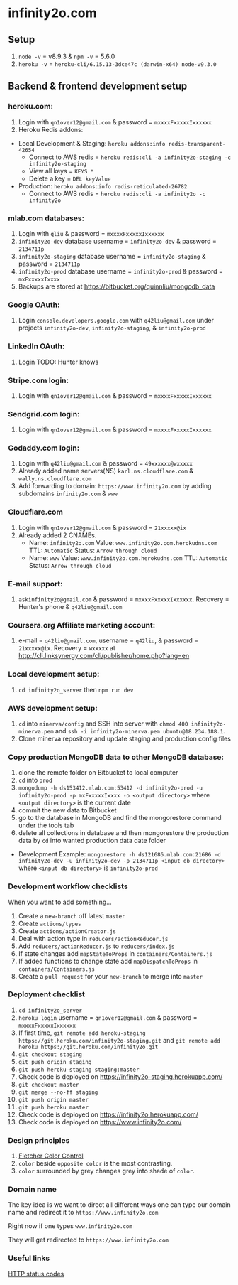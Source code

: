 # infinity2o.com

## Setup

1.  `node -v` = v8.9.3 & `npm -v` = 5.6.0
2.  `heroku -v` = `heroku-cli/6.15.13-3dce47c (darwin-x64) node-v9.3.0`

## Backend & frontend development setup

### heroku.com:

1.  Login with `qn1over12@gmail.com` & password = `mxxxxFxxxxxIxxxxxx`
2.  Heroku Redis addons:

-   Local Development & Staging: `heroku addons:info redis-transparent-42654`
    -   Connect to AWS redis = `heroku redis:cli -a infinity2o-staging -c infinity2o-staging`
    -   View all keys = `KEYS *`
    -   Delete a key = `DEL keyValue`
-   Production: `heroku addons:info redis-reticulated-26782`
    -   Connect to AWS redis = `heroku redis:cli -a infinity2o -c infinity2o`

### mlab.com databases:

1.  Login with `qliu` & password = `mxxxxFxxxxxIxxxxxx`
2.  `infinity2o-dev` database username = `infinity2o-dev` & password = `2134711p`
3.  `infinity2o-staging` database username = `infinity2o-staging` & password = `2134711p`
4.  `infinity2o-prod` database username = `infinity2o-prod` & password = `mxFxxxxxIxxxx`
5.  Backups are stored at https://bitbucket.org/quinnliu/mongodb_data

### Google OAuth:

1.  Login `console.developers.google.com` with `q42liu@gmail.com` under projects
    `infinity2o-dev`, `infinity2o-staging`, & `infinity2o-prod`

### LinkedIn OAuth:

1.  Login TODO: Hunter knows

### Stripe.com login:

1.  Login with `qn1over12@gmail.com` & password = `mxxxxFxxxxxIxxxxxx`

### Sendgrid.com login:

1.  Login with `qn1over12@gmail.com` & password = `mxxxxFxxxxxIxxxxxx`

### Godaddy.com login:

1.  Login with `q42liu@gmail.com` & password = `49xxxxxx@wxxxxx`
2.  Already added name servers(NS) `karl.ns.cloudflare.com` & `wally.ns.cloudflare.com`
3.  Add forwarding to domain: `https://www.infinity2o.com` by adding
    subdomains `infinity2o.com` & `www`

### Cloudflare.com

1.  Login with `qn1over12@gmail.com` & password = `21xxxxx@ix`
2.  Already added 2 CNAMEs.
    -   Name: `infinity2o.com` Value: `www.infinity2o.com.herokudns.com`
        TTL: `Automatic` Status: `Arrow through cloud`
    -   Name: `www` Value: `www.infinity2o.com.herokudns.com`
        TTL: `Automatic` Status: `Arrow through cloud`

### E-mail support:

1.  `askinfinity2o@gmail.com` & password = `mxxxxFxxxxxIxxxxxx`. Recovery = Hunter's phone & `q42liu@gmail.com`

### Coursera.org Affiliate marketing account:

1.  e-mail = `q42liu@gmail.com`, username = `q42liu`, & password = `21xxxxx@ix`. Recovery = `wxxxxx` at http://cli.linksynergy.com/cli/publisher/home.php?lang=en

### Local development setup:

1.  `cd infinity2o_server` then `npm run dev`

### AWS development setup:

1.  `cd` into `minerva/config` and SSH into server with `chmod 400 infinity2o-minerva.pem` and `ssh -i infinity2o-minerva.pem ubuntu@18.234.188.1`.
2.  Clone minerva repository and update staging and production config files

### Copy production MongoDB data to other MongoDB database:

1.  clone the remote folder on Bitbucket to local computer
2.  `cd` into `prod`
3.  `mongodump -h ds153412.mlab.com:53412 -d infinity2o-prod -u infinity2o-prod -p mxFxxxxxIxxxx -o <output directory>`
    where `<output directory>` is the current date
4.  commit the new data to Bitbucket
5.  go to the database in MongoDB and find the mongorestore command under the tools tab
6.  delete all collections in database and then mongorestore the production data by `cd` into wanted production data date folder

-   Development Example: `mongorestore -h ds121686.mlab.com:21686 -d infinity2o-dev -u infinity2o-dev -p 2134711p <input db directory>`
    where `<input db directory>` is `infinity2o-prod`

### Development workflow checklists

When you want to add something...

1.  Create a `new-branch` off latest `master`
2.  Create `actions/types`
3.  Create `actions/actionCreator.js`
4.  Deal with action type in `reducers/actionReducer.js`
5.  Add `reducers/actionReducer.js` to `reducers/index.js`
6.  If state changes add `mapStateToProps` in `containers/Containers.js`
7.  If added functions to change state add `mapDispatchToProps` in `containers/Containers.js`
8.  Create a `pull request` for your `new-branch` to merge into `master`

### Deployment checklist

1.  `cd infinity2o_server`
2.  `heroku login` username = `qn1over12@gmail.com` & password = `mxxxxFxxxxxIxxxxxx`
3.  If first time, `git remote add heroku-staging https://git.heroku.com/infinity2o-staging.git` and `git remote add heroku https://git.heroku.com/infinity2o.git`
4.  `git checkout staging`
5.  `git push origin staging`
6.  `git push heroku-staging staging:master`
7.  Check code is deployed on https://infinity2o-staging.herokuapp.com/
8.  `git checkout master`
9.  `git merge --no-ff staging`
10. `git push origin master`
11. `git push heroku master`
12. Check code is deployed on https://infinity2o.herokuapp.com/
13. Check code is deployed on https://www.infinity2o.com/

### Design principles

1.  [Fletcher Color Control](http://www.barnstonestudios.com/content/COLOUR-CONTROL-by-Frank-Morley-Fletcher.pdf)
2.  `color` beside `opposite color` is the most contrasting.
3.  `color` surrounded by grey changes grey into shade of `color`.

### Domain name

The key idea is we want to direct all different ways one can type our
domain name and redirect it to `https://www.infinity2o.com`

Right now if one types `www.infinity2o.com`

They will get redirected to `https://www.infinity2o.com`

### Useful links

[HTTP status codes](https://www.w3.org/Protocols/rfc2616/rfc2616-sec10.html)
